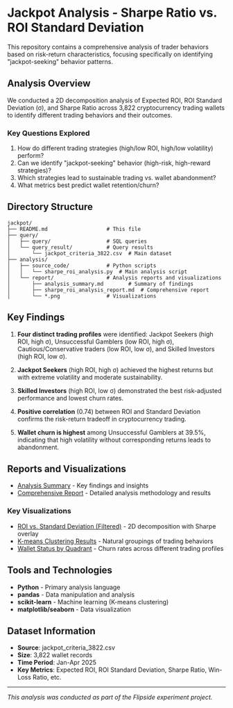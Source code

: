 # Jackpot Analysis - Sharpe Ratio vs. ROI Standard Deviation

This repository contains a comprehensive analysis of trader behaviors based on risk-return characteristics, focusing specifically on identifying "jackpot-seeking" behavior patterns.

## Analysis Overview

We conducted a 2D decomposition analysis of Expected ROI, ROI Standard Deviation (σ), and Sharpe Ratio across 3,822 cryptocurrency trading wallets to identify different trading behaviors and their outcomes.

### Key Questions Explored

1. How do different trading strategies (high/low ROI, high/low volatility) perform?
2. Can we identify "jackpot-seeking" behavior (high-risk, high-reward strategies)?
3. Which strategies lead to sustainable trading vs. wallet abandonment?
4. What metrics best predict wallet retention/churn?

## Directory Structure

```
jackpot/
├── README.md                   # This file
├── query/
│   ├── query/                  # SQL queries
│   └── query_result/           # Query results
│       └── jackpot_criteria_3822.csv  # Main dataset
├── analysis/
│   ├── source_code/            # Python scripts
│   │   └── sharpe_roi_analysis.py  # Main analysis script
│   └── report/                 # Analysis reports and visualizations
│       ├── analysis_summary.md        # Summary of findings
│       ├── sharpe_roi_analysis_report.md  # Comprehensive report
│       └── *.png               # Visualizations
```

## Key Findings

1. **Four distinct trading profiles** were identified: Jackpot Seekers (high ROI, high σ), Unsuccessful Gamblers (low ROI, high σ), Cautious/Conservative traders (low ROI, low σ), and Skilled Investors (high ROI, low σ).

2. **Jackpot Seekers** (high ROI, high σ) achieved the highest returns but with extreme volatility and moderate sustainability.

3. **Skilled Investors** (high ROI, low σ) demonstrated the best risk-adjusted performance and lowest churn rates.

4. **Positive correlation** (0.74) between ROI and Standard Deviation confirms the risk-return tradeoff in cryptocurrency trading.

5. **Wallet churn is highest** among Unsuccessful Gamblers at 39.5%, indicating that high volatility without corresponding returns leads to abandonment.

## Reports and Visualizations

- [Analysis Summary](analysis/report/analysis_summary.md) - Key findings and insights
- [Comprehensive Report](analysis/report/sharpe_roi_analysis_report.md) - Detailed analysis methodology and results

### Key Visualizations

- [ROI vs. Standard Deviation (Filtered)](analysis/report/roi_vs_stddev_filtered.png) - 2D decomposition with Sharpe overlay
- [K-means Clustering Results](analysis/report/kmeans_clusters.png) - Natural groupings of trading behaviors
- [Wallet Status by Quadrant](analysis/report/wallet_status_by_quadrant.png) - Churn rates across different trading profiles

## Tools and Technologies

- **Python** - Primary analysis language
- **pandas** - Data manipulation and analysis
- **scikit-learn** - Machine learning (K-means clustering)
- **matplotlib/seaborn** - Data visualization

## Dataset Information

- **Source**: jackpot_criteria_3822.csv
- **Size**: 3,822 wallet records
- **Time Period**: Jan-Apr 2025
- **Key Metrics**: Expected ROI, ROI Standard Deviation, Sharpe Ratio, Win-Loss Ratio, etc.

---

*This analysis was conducted as part of the Flipside experiment project.* 